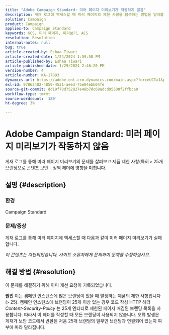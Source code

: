 ```yaml
---
title: "Adobe Campaign Standard: 미러 페이지 미리보기가 작동하지 않음"
description: 게재 로그에 액세스할 때 미러 페이지의 제한 사항을 탐색하는 방법을 알아봅니다.
solution: Campaign
product: Campaign
applies-to: Campaign Standard
keywords: KCS, 미러 페이지, 미리보기, ACS
resolution: Resolution
internal-notes: null
bug: true
article-created-by: Eshaa Tiwari
article-created-date: 1/24/2024 1:59:58 PM
article-published-by: Eshaa Tiwari
article-published-date: 1/29/2024 2:46:20 PM
version-number: 4
article-number: KA-17893
dynamics-url: https://adobe-ent.crm.dynamics.com/main.aspx?forceUCI=1&pagetype=entityrecord&etn=knowledgearticle&id=94fe50d8-c0ba-ee11-a569-6045bd006268
exl-id: 97862402-4859-4531-aee3-75e04ebb04fe
source-git-commit: dd19f78d752827e48b7dc68adcd95500f2ffbca0
workflow-type: tm+mt
source-wordcount: '189'
ht-degree: 3%

---
```


# Adobe Campaign Standard: 미러 페이지 미리보기가 작동하지 않음


게재 로그를 통해 미러 페이지 미리보기의 문제를 살펴보고 제품 제한 사항(특히 `>` 25개 브랜딩으로 콘텐츠 보안 - 정책 헤더에 영향을 미칩니다.

## 설명 {#description}


### <b>환경</b>

Campaign Standard



### <b>문제/증상</b>

게재 로그를 통해 미러 페이지에 액세스할 때 다음과 같이 미러 페이지 미리보기가 실패합니다.

*이 콘텐츠는 차단되었습니다. 사이트 소유자에게 문의하여 문제를 수정하십시오.*


## 해결 방법 {#resolution}


이 문제를 해결하기 위해 이미 개선 요청이 기록되었습니다.


<b>원인</b>
이는 캠페인 인스턴스에 많은 브랜딩이 있을 때 발생하는 제품의 제한 사항입니다(`>`  25). 캠페인 인스턴스에 브랜딩이 25개 이상 있는 경우 코드 작성 HTTP 헤더 *Content-Security-Policy* 는 25개 엔티티로 제한된 페이지 매김된 브랜딩 목록을 사용합니다. 따라서 이 헤더를 작성할 때 모든 브랜딩이 사용되지 않습니다. 오류 발생은 게재가 보안 코드에서 반환된 처음 25개 브랜딩의 일부인 브랜딩과 연결되어 있는지 여부에 따라 달라집니다.
